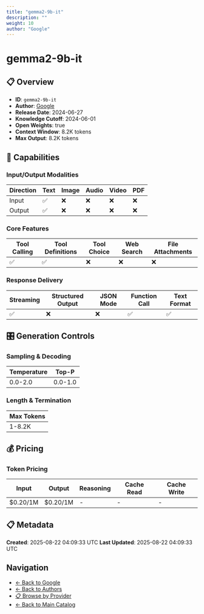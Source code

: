 ```yaml
---
title: "gemma2-9b-it"
description: ""
weight: 10
author: "Google"
---
```

# gemma2-9b-it

## 📋 Overview

- **ID**: `gemma2-9b-it`
- **Author**: [Google](../README.md)
- **Release Date**: 2024-06-27
- **Knowledge Cutoff**: 2024-06-01
- **Open Weights**: true
- **Context Window**: 8.2K tokens
- **Max Output**: 8.2K tokens

## 🎯 Capabilities

### Input/Output Modalities

| Direction | Text | Image | Audio | Video | PDF |
|-----------|------|-------|-------|-------|-----|
| Input     | ✅   | ❌   | ❌   | ❌   | ❌   |
| Output    | ✅   | ❌   | ❌   | ❌   | ❌   |

### Core Features

| Tool Calling | Tool Definitions | Tool Choice | Web Search | File Attachments |
|--------------|------------------|-------------|------------|------------------|
| ✅           | ✅               | ❌          | ❌         | ❌               |

### Response Delivery

| Streaming | Structured Output | JSON Mode | Function Call | Text Format |
|-----------|-------------------|-----------|---------------|--------------|
| ✅        | ❌                | ❌        | ✅            | ✅           |

## 🎛️ Generation Controls

### Sampling & Decoding

| Temperature | Top-P |
|---|---|
| 0.0-2.0 | 0.0-1.0 |

### Length & Termination

| Max Tokens |
|---|
| 1-8.2K |

## 💰 Pricing

### Token Pricing

| Input | Output | Reasoning | Cache Read | Cache Write |
|-------|--------|-----------|------------|-------------|
| $0.20/1M | $0.20/1M | - | - | - |

## 📋 Metadata

**Created**: 2025-08-22 04:09:33 UTC
**Last Updated**: 2025-08-22 04:09:33 UTC

## Navigation

- [← Back to Google](../README.md)
- [← Back to Authors](../../README.md)
- [📋 Browse by Provider](../../../providers/README.md)
- [← Back to Main Catalog](../../../README.md)
